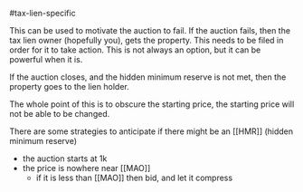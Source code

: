 #tax-lien-specific


This can be used to motivate the auction to fail.
If the auction fails, then the tax lien owner (hopefully you), gets the property.
This needs to be filed in order for it to take action.
This is not always an option, but it can be powerful when it is. 

If the auction closes, and the hidden minimum reserve is not met, then the property goes to the lien holder.  

The whole point of this is to obscure the starting price, the starting price will not be able to be changed. 

There are some strategies to anticipate if there might be an [[HMR]] (hidden minimum reserve)
- the auction starts at 1k 
- the price is nowhere near [[MAO]] 
	- if it is less than [[MAO]] then bid, and let it compress

